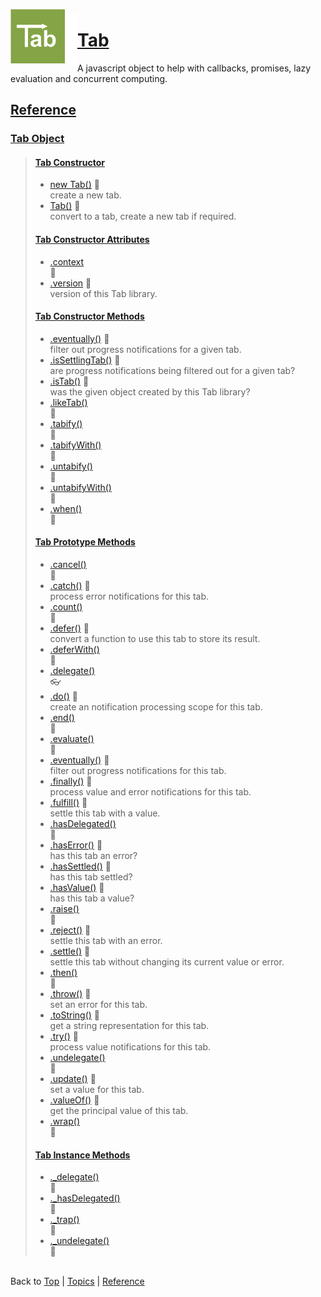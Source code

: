 <a name="top" ></a>

<img src="./img/tab-logo87.png" alt="Tab logo" align="left" style="float:left; margin-top:-8px;" /><img src="./img/1x1.png" align="left" style="float:left;" height="79" width="20" />
# [Tab][top]
A javascript object to help with callbacks, promises, lazy evaluation and concurrent computing.
<br />

## [Reference]

### [Tab Object][ref-tab-object]
> 
> #### [Tab Constructor][ref-tab-constructor]
> * [new Tab()][ref-new-tab] :construction:  
>   create a new tab.
> * [Tab()][ref-tab] :construction:  
>   convert to a tab, create a new tab if required.
>
> #### [Tab Constructor Attributes][ref-tab-constructor-attributes]
> * [.context][ref-tab.context]  
>   :thought_balloon:
> * [.version][ref-tab.version] :construction:  
>   version of this Tab library.
>
> #### [Tab Constructor Methods][ref-tab-constructor-methods]
> * [.eventually()][ref-tab.eventually] :construction:  
>   filter out progress notifications for a given tab.
> * [.isSettlingTab()][ref-tab.is-settling-tab] :construction:  
>   are progress notifications being filtered out for a given tab?
> * [.isTab()][ref-tab.is-tab] :construction:  
>   was the given object created by this Tab library?
> * [.likeTab()][ref-tab.like-tab]  
>   :thought_balloon:
> * [.tabify()][ref-tab.tabify]  
>   :thought_balloon:
> * [.tabifyWith()][ref-tab.tabify-with]  
>   :thought_balloon:
> * [.untabify()][ref-tab.untabify]  
>   :thought_balloon:
> * [.untabifyWith()][ref-tab.untabify-with]  
>   :thought_balloon:
> * [.when()][ref-tab.when]  
>   :thought_balloon:
>
> #### [Tab Prototype Methods][ref-tab-prototype-methods]
> * [.cancel()][ref-tab.prototype.cancel]  
>   :thought_balloon:
> * [.catch()][ref-tab.prototype.catch] :construction:  
>   process error notifications for this tab.
> * [.count()][ref-tab.prototype.count]  
>   :thought_balloon:
> * [.defer()][ref-tab.prototype.defer] :construction:  
>   convert a function to use this tab to store its result.
> * [.deferWith()][ref-tab.prototype.defer-with]  
>   :thought_balloon:
> * [.delegate()][ref-tab.prototype.delegate]  
>   :eyeglasses:
> * [.do()][ref-tab.prototype.do] :construction:  
>   create an notification processing scope for this tab.
> * [.end()][ref-tab.prototype.end]  
>   :thought_balloon:
> * [.evaluate()][ref-tab.prototype.evaluate]  
>   :thought_balloon:
> * [.eventually()][ref-tab.prototype.eventually] :construction:  
>   filter out progress notifications for this tab.
> * [.finally()][ref-tab.prototype.finally] :construction:  
>   process value and error notifications for this tab.
> * [.fulfill()][ref-tab.prototype.fulfill] :construction:  
>   settle this tab with a value.
> * [.hasDelegated()][ref-tab.prototype.has-delegated]  
>   :thought_balloon:
> * [.hasError()][ref-tab.prototype.has-error] :construction:  
>   has this tab an error?
> * [.hasSettled()][ref-tab.prototype.has-settled] :construction:  
>   has this tab settled?
> * [.hasValue()][ref-tab.prototype.has-value] :construction:  
>   has this tab a value?
> * [.raise()][ref-tab.prototype.raise]  
>   :thought_balloon:
> * [.reject()][ref-tab.prototype.reject] :construction:  
>   settle this tab with an error.
> * [.settle()][ref-tab.prototype.settle] :construction:  
>   settle this tab without changing its current value or error.
> * [.then()][ref-tab.prototype.then]  
>   :thought_balloon:
> * [.throw()][ref-tab.prototype.throw] :construction:  
>   set an error for this tab.
> * [.toString()][ref-tab.prototype.to-string] :construction:  
>   get a string representation for this tab.
> * [.try()][ref-tab.prototype.try] :construction:  
>   process value notifications for this tab.
> * [.undelegate()][ref-tab.prototype.undelegate]  
>   :thought_balloon:
> * [.update()][ref-tab.prototype.update] :construction:  
>   set a value for this tab.
> * [.valueOf()][ref-tab.prototype.value-of] :construction:  
>   get the principal value of this tab.
> * [.wrap()][ref-tab.prototype.wrap]  
>   :thought_balloon:
>
> #### [Tab Instance Methods][ref-tab-instance-methods]
> * [._delegate()][ref-tab._delegate]  
>   :thought_balloon:
> * [._hasDelegated()][ref-tab._has-delegated]  
>   :thought_balloon:
> * [._trap()][ref-tab._trap]  
>   :thought_balloon:
> * [._undelegate()][ref-tab._undelegate]  
>   :thought_balloon:



<br /> Back to [Top] | [Topics] | [Reference] <br />





[top]:       #top                        "back to the top of this page"
[topics]:    /doc/topics.md#topics       "back to the 'Topics' section"
[reference]: #reference                  "back to the 'Reference' section"



[ref-tab-object]:                  #tab-object                                       "more attributes and methods under 'Tab Object'"
[ref-tab-constructor]:             #tab-constructor                                  "more attributes and methods under 'Tab Constructor'"
[ref-tab-constructor-attributes]:  #tab-constructor-attributes                       "more attributes under 'Tab Constructor Attributes'"
[ref-tab-constructor-methods]:     #tab-constructor-methods                          "more methods under 'Tab Constructor Methods'"
[ref-tab-prototype-methods]:       #tab-prototype-methods                            "more methods under 'Tab Prototype Methods'"
[ref-tab-instance-methods]:        #tab-instance-methods                             "more methods under 'Tab Instance Methods'"



[ref-new-tab]:                     /doc/reference/new-tab.md#top                     "new Tab(): create a new tab."
[ref-tab]:                         /doc/reference/tab.md#top                         "Tab(): convert to a tab, create a new tab if required."

[ref-tab.context]:                 /doc/reference/tab.context.md#top                 "Tab.context: ..."
[ref-tab.version]:                 /doc/reference/tab.version.md#top                 "Tab.version: version of this Tab library."

[ref-tab.eventually]:              /doc/reference/tab.eventually.md#top              "Tab.eventually: filter out progress notifications for a given tab."
[ref-tab.is-settling-tab]:         /doc/reference/tab.is-settling-tab.md#top         "Tab.isSettlingTab: are progress notifications being filtered out for a given tab?"
[ref-tab.is-tab]:                  /doc/reference/tab.is-tab.md#top                  "Tab.isTab: was the given object created by this Tab library?"
[ref-tab.like-tab]:                /doc/reference/tab.like-tab.md#top                "Tab.likeTab: ..."
[ref-tab.tabify]:                  /doc/reference/tab.tabify.md#top                  "Tab.tabify: ..."
[ref-tab.tabify-with]:             /doc/reference/tab.tabify-with.md#top             "Tab.tabifyWith: ..."
[ref-tab.untabify]:                /doc/reference/tab.untabify.md#top                "Tab.untabify: ..."
[ref-tab.untabify-with]:           /doc/reference/tab.untabify-with.md#top           "Tab.untabifyWith: ..."
[ref-tab.when]:                    /doc/reference/tab.when.md#top                    "Tab.when: ..."

[ref-tab.prototype.cancel]:        /doc/reference/tab.prototype.cancel.md#top        "Tab.prototype.cancel(): ..."
[ref-tab.prototype.catch]:         /doc/reference/tab.prototype.catch.md#top         "Tab.prototype.catch(): process error notifications for this tab."
[ref-tab.prototype.count]:         /doc/reference/tab.prototype.count.md#top         "Tab.prototype.count(): ..."
[ref-tab.prototype.defer]:         /doc/reference/tab.prototype.defer.md#top         "Tab.prototype.defer(): convert a function to use this tab to store its result."
[ref-tab.prototype.defer-with]:    /doc/reference/tab.prototype.defer-with.md#top    "Tab.prototype.deferWith(): ..."
[ref-tab.prototype.delegate]:      /doc/reference/tab.prototype.delegate.md#top      "Tab.prototype.delegate(): !!! where are my glasses? !!!"
[ref-tab.prototype.do]:            /doc/reference/tab.prototype.do.md#top            "Tab.prototype.do(): create an notification processing scope for this tab."
[ref-tab.prototype.end]:           /doc/reference/tab.prototype.end.md#top           "Tab.prototype.end(): ..."
[ref-tab.prototype.evaluate]:      /doc/reference/tab.prototype.evaluate.md#top      "Tab.prototype.evaluate(): ..."
[ref-tab.prototype.eventually]:    /doc/reference/tab.prototype.eventually.md#top    "Tab.prototype.eventually(): filter out progress notifications for this tab."
[ref-tab.prototype.finally]:       /doc/reference/tab.prototype.finally.md#top       "Tab.prototype.finally(): process value and error notifications for this tab."
[ref-tab.prototype.fulfill]:       /doc/reference/tab.prototype.fulfill.md#top       "Tab.prototype.fulfill(): settle this tab with a value."
[ref-tab.prototype.has-delegated]: /doc/reference/tab.prototype.has-delegated.md#top "Tab.prototype.hasDelegated(): ..."
[ref-tab.prototype.has-error]:     /doc/reference/tab.prototype.has-error.md#top     "Tab.prototype.hasError(): has this tab an error?"
[ref-tab.prototype.has-settled]:   /doc/reference/tab.prototype.has-settled.md#top   "Tab.prototype.hasSettled(): has this tab settled?"
[ref-tab.prototype.has-value]:     /doc/reference/tab.prototype.has-value.md#top     "Tab.prototype.hasValue(): has this tab a value?"
[ref-tab.prototype.raise]:         /doc/reference/tab.prototype.raise.md#top         "Tab.prototype.raise(): ..."
[ref-tab.prototype.reject]:        /doc/reference/tab.prototype.reject.md#top        "Tab.prototype.reject(): settle this tab with an error."
[ref-tab.prototype.settle]:        /doc/reference/tab.prototype.settle.md#top        "Tab.prototype.settle(): settle this tab without changing its current value or error."
[ref-tab.prototype.then]:          /doc/reference/tab.prototype.then.md#top          "Tab.prototype.then(): ..."
[ref-tab.prototype.throw]:         /doc/reference/tab.prototype.throw.md#top         "Tab.prototype.throw(): set an error for this tab."
[ref-tab.prototype.to-string]:     /doc/reference/tab.prototype.to-string.md#top     "Tab.prototype.toString(): get a string representation for this tab."
[ref-tab.prototype.try]:           /doc/reference/tab.prototype.try.md#top           "Tab.prototype.try(): process value notifications for this tab."
[ref-tab.prototype.undelegate]:    /doc/reference/tab.prototype.undelegate.md#top    "Tab.prototype.undelegate(): ..."
[ref-tab.prototype.update]:        /doc/reference/tab.prototype.update.md#top        "Tab.prototype.update(): set a value for this tab."
[ref-tab.prototype.value-of]:      /doc/reference/tab.prototype.value-of.md#top      "Tab.prototype.valueOf(): get the principal value of this tab."
[ref-tab.prototype.wrap]:          /doc/reference/tab.prototype.wrap.md#top          "Tab.prototype.wrap(): ..."

[ref-tab._delegate]:               /doc/reference/tab._delegate.md#top               "tab._delegate(): ..."
[ref-tab._has-delegated]:          /doc/reference/tab._has-delegated.md#top          "tab._has-delegated(): ..."
[ref-tab._trap]:                   /doc/reference/tab._trap.md#top                   "tab._trap(): ..."
[ref-tab._undelegate]:             /doc/reference/tab._undelegate.md#top             "tab._undelegate(): ..."

